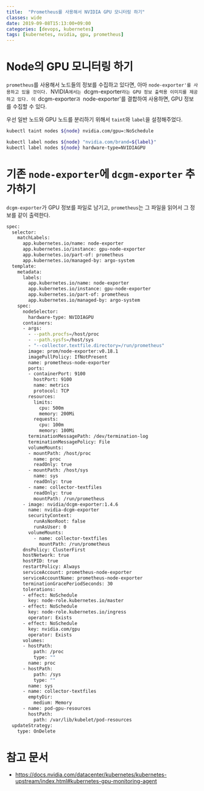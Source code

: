 ```yaml
---
title:  "Prometheus를 사용해서 NVIDIA GPU 모니터링 하기"
classes: wide
date: 2019-09-08T15:13:00+09:00
categories: [devops, kubernetes]
tags: [kubernetes, nvidia, gpu, prometheus]
---
```


# Node의 GPU 모니터링 하기
`prometheus`를 사용해서 노드들의 정보를 수집하고 있다면, 아마 `node-exporter'를 사용하고 있을 것이다.
`NVIDIA`에서는 `dcgm-exporter`라는 GPU 정보 출력용 이미지를 제공하고 있다.
이 `dcgm-exporter`과 `node-exporter'를 결합하여 사용하면, GPU 정보를 수집할 수 있다.

우선 일반 노드와 GPU 노드를 분리하기 위해서 `taint`와 `label`을 설정해주었다.

```bash
kubectl taint nodes ${node} nvidia.com/gpu=:NoSchedule

kubectl label nodes ${node} "nvidia.com/brand=${label}"
kubectl label nodes ${node} hardware-type=NVIDIAGPU
```
	

# 기존 `node-exporter`에 `dcgm-exporter` 추가하기
`dcgm-exporter`가 GPU 정보를 파일로 남기고, `prometheus`는 그 파일을 읽어서 그 정보를 같이 출력한다.

```bash
spec:
  selector:
    matchLabels:
      app.kubernetes.io/name: node-exporter
      app.kubernetes.io/instance: gpu-node-exporter
      app.kubernetes.io/part-of: prometheus
      app.kubernetes.io/managed-by: argo-system
  template:
    metadata:
      labels:
        app.kubernetes.io/name: node-exporter
        app.kubernetes.io/instance: gpu-node-exporter
        app.kubernetes.io/part-of: prometheus
        app.kubernetes.io/managed-by: argo-system
    spec:
      nodeSelector:
        hardware-type: NVIDIAGPU
      containers:
      - args:
        - --path.procfs=/host/proc
        - --path.sysfs=/host/sys
        - "--collector.textfile.directory=/run/prometheus"
        image: prom/node-exporter:v0.18.1
        imagePullPolicy: IfNotPresent
        name: prometheus-node-exporter
        ports:
        - containerPort: 9100
          hostPort: 9100
          name: metrics
          protocol: TCP
        resources:
          limits:
            cpu: 500m
            memory: 200Mi
          requests:
            cpu: 100m
            memory: 100Mi
        terminationMessagePath: /dev/termination-log
        terminationMessagePolicy: File
        volumeMounts:
        - mountPath: /host/proc
          name: proc
          readOnly: true
        - mountPath: /host/sys
          name: sys
          readOnly: true
        - name: collector-textfiles
          readOnly: true
          mountPath: /run/prometheus
      - image: nvidia/dcgm-exporter:1.4.6
        name: nvidia-dcgm-exporter
        securityContext:
          runAsNonRoot: false
          runAsUser: 0
        volumeMounts:
          - name: collector-textfiles
            mountPath: /run/prometheus
      dnsPolicy: ClusterFirst
      hostNetwork: true
      hostPID: true
      restartPolicy: Always
      serviceAccount: prometheus-node-exporter
      serviceAccountName: prometheus-node-exporter
      terminationGracePeriodSeconds: 30
      tolerations:
      - effect: NoSchedule
        key: node-role.kubernetes.io/master
      - effect: NoSchedule
        key: node-role.kubernetes.io/ingress
        operator: Exists
      - effect: NoSchedule
        key: nvidia.com/gpu
        operator: Exists
      volumes:
      - hostPath:
          path: /proc
          type: ""
        name: proc
      - hostPath:
          path: /sys
          type: ""
        name: sys
      - name: collector-textfiles
        emptyDir:
          medium: Memory
      - name: pod-gpu-resources
        hostPath:
          path: /var/lib/kubelet/pod-resources
  updateStrategy:
    type: OnDelete


```


# 참고 문서
- <https://docs.nvidia.com/datacenter/kubernetes/kubernetes-upstream/index.html#kubernetes-gpu-monitoring-agent>
